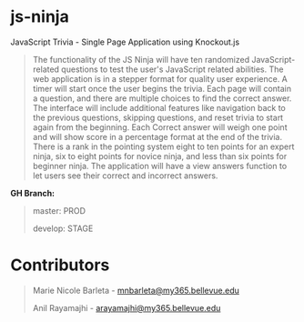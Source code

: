 # js-ninja

JavaScript Trivia - Single Page Application using Knockout.js

>The functionality of the JS Ninja will have ten randomized JavaScript-related questions to test the user's JavaScript related abilities. 
The web application is in a stepper format for quality user experience. A timer will start once the user begins the trivia. Each page will contain a question, and there are multiple choices to find the correct answer. The interface will include additional features like navigation back to the previous questions, skipping questions, and reset trivia to start again from the beginning. Each Correct answer will weigh one point and will show score in a percentage format at the end of the trivia. There is a rank in the pointing system eight to ten points for an expert ninja, six to eight points for novice ninja, and less than six points for beginner ninja. The application will have a view answers function to let users see their correct and incorrect answers.


**GH Branch:**

> master: PROD
>
> develop: STAGE

# Contributors

> Marie Nicole Barleta - mnbarleta@my365.bellevue.edu
>
> Anil Rayamajhi - arayamajhi@my365.bellevue.edu
